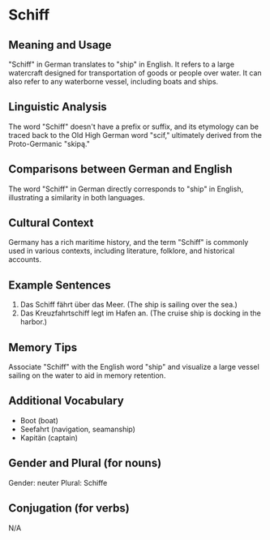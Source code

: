 # Schiff
## Meaning and Usage
"Schiff" in German translates to "ship" in English. It refers to a large watercraft designed for transportation of goods or people over water. It can also refer to any waterborne vessel, including boats and ships.

## Linguistic Analysis
The word "Schiff" doesn't have a prefix or suffix, and its etymology can be traced back to the Old High German word "scif," ultimately derived from the Proto-Germanic "skipą."

## Comparisons between German and English
The word "Schiff" in German directly corresponds to "ship" in English, illustrating a similarity in both languages.

## Cultural Context
Germany has a rich maritime history, and the term "Schiff" is commonly used in various contexts, including literature, folklore, and historical accounts.

## Example Sentences
1. Das Schiff fährt über das Meer. (The ship is sailing over the sea.)
2. Das Kreuzfahrtschiff legt im Hafen an. (The cruise ship is docking in the harbor.)

## Memory Tips
Associate "Schiff" with the English word "ship" and visualize a large vessel sailing on the water to aid in memory retention.

## Additional Vocabulary
- Boot (boat)
- Seefahrt (navigation, seamanship)
- Kapitän (captain)

## Gender and Plural (for nouns)
Gender: neuter
Plural: Schiffe

## Conjugation (for verbs)
N/A